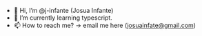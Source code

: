 - 👋 Hi, I’m @j-infante (Josua Infante)
- 🌱 I’m currently learning typescript.
- 📫 How to reach me? -> email me here (josuainfate@gmail.com)

<!---
j-infante/j-infante is a ✨ special ✨ repository because its `README.md` (this file) appears on your GitHub profile.
You can click the Preview link to take a look at your changes.
--->

